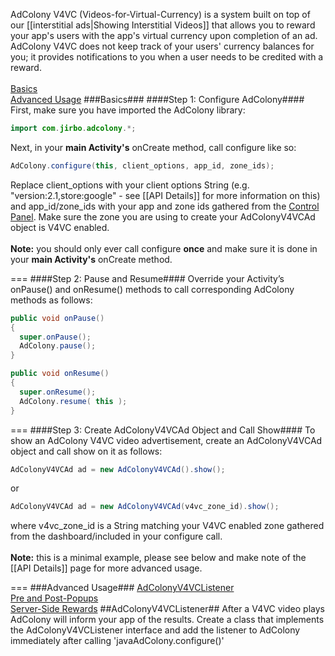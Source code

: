 AdColony V4VC (Videos-for-Virtual-Currency) is a system built on top of our [[interstitial ads|Showing Interstitial Videos]] that allows you to reward your app's users with the app's virtual currency upon completion of an ad. AdColony V4VC does not keep track of your users' currency balances for you; it provides notifications to you when a user needs to be credited with a reward.<br><br>
[Basics](Showing-V4VC-Videos#basics)<br>
[Advanced Usage](Showing-V4VC-Videos#advanced-usage)
###Basics###
####Step 1: Configure AdColony####
First, make sure you have imported the AdColony library:
```java
import com.jirbo.adcolony.*;
```
Next, in your **main Activity's** onCreate method, call configure like so:
```java
AdColony.configure(this, client_options, app_id, zone_ids);
```
Replace client_options with your client options String (e.g. "version:2.1,store:google" - see [[API Details]] for more information on this) and app_id/zone_ids with your app and zone ids gathered from the [Control Panel](http://clients.adcolony.com). Make sure the zone you are using to create your AdColonyV4VCAd object is V4VC enabled.<br><br>
**Note:** you should only ever call configure **once** and make sure it is done in your **main Activity's** onCreate method.

===
####Step 2: Pause and Resume####
Override your Activity’s onPause() and onResume() methods to call corresponding AdColony methods as follows:
```java
public void onPause() 
{
  super.onPause();
  AdColony.pause(); 
}

public void onResume() 
{
  super.onResume();
  AdColony.resume( this ); 
}
```

===
####Step 3: Create AdColonyV4VCAd Object and Call Show####
To show an AdColony V4VC video advertisement, create an AdColonyV4VCAd object and call show on it as follows:
```java
AdColonyV4VCAd ad = new AdColonyV4VCAd().show();
```
or
```java
AdColonyV4VCAd ad = new AdColonyV4VCAd(v4vc_zone_id).show();
```
where v4vc_zone_id is a String matching your V4VC enabled zone gathered from the dashboard/included in your configure call.<br><br>
**Note:** this is a minimal example, please see below and make note of the [[API Details]] page for more advanced usage.

===
###Advanced Usage###
[AdColonyV4VCListener](Showing-V4VC-Videos#adcolonyv4vclistener)<br>
[Pre and Post-Popups](Showing-V4VC-Videos#pre-and-post-popups)<br>
[Server-Side Rewards](Showing-V4VC-Videos#server-side-rewards)
##AdColonyV4VCListener##
After a V4VC video plays AdColony will inform your app of the results. Create a class that implements the AdColonyV4VCListener interface and add the listener to AdColony immediately after calling 'javaAdColony.configure()'